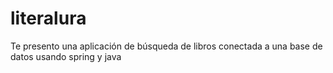 # literalura
Te presento una aplicación de búsqueda de libros conectada a una base de datos usando spring y java
